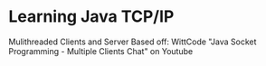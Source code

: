 # Learning Java TCP/IP
Mulithreaded Clients and Server
Based off: WittCode "Java Socket Programming - Multiple Clients Chat" on  Youtube
